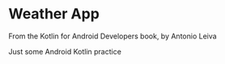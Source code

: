 # Weather App

From the Kotlin for Android Developers book, by Antonio Leiva

Just some Android Kotlin practice